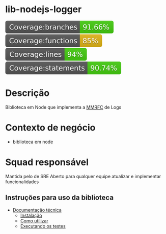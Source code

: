 # lib-nodejs-logger

![branches](./icons/badge-branches.svg)
![functions](./icons/badge-functions.svg)
![lines](./icons/badge-lines.svg)
![statements](./icons/badge-statements.svg)

# Descrição
Biblioteca em Node que implementa a [MMRFC](https://madeiramadeira.atlassian.net/wiki/spaces/S/pages/2317942893/MMRFC+1+-+Log) de Logs

# Contexto de negócio
- biblioteca em node

# Squad responsável
Mantida pelo de SRE
Aberto para qualquer equipe atualizar e implementar funcionalidades


## Instruções para uso da biblioteca
- [Documentação técnica](./docs/README.md)
    - [Instalação](./docs/instalacao.md)
    - [Como utilizar](./docs/uso.md)
    - [Executando os testes](./docs/tests.md)
